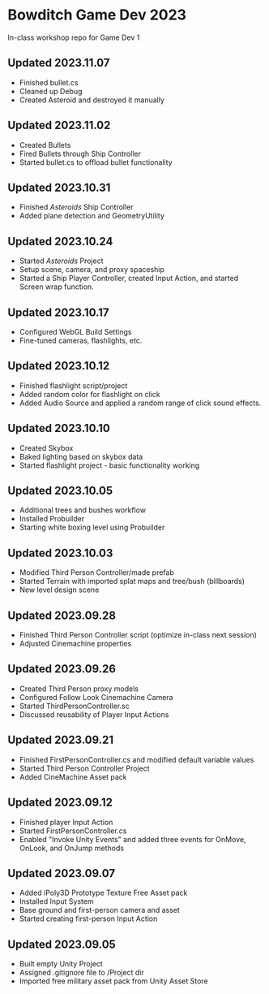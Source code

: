 # Bowditch Game Dev 2023
In-class workshop repo for Game Dev 1

Updated 2023.11.07
---
  * Finished bullet.cs
  * Cleaned up Debug
  * Created Asteroid and destroyed it manually
  
Updated 2023.11.02
---
  * Created Bullets
  * Fired Bullets through Ship Controller
  * Started bullet.cs to offload bullet functionality

Updated 2023.10.31
---
  * Finished _Asteroids_ Ship Controller
  * Added plane detection and GeometryUtility

Updated 2023.10.24
---
  * Started _Asteroids_ Project
  * Setup scene, camera, and proxy spaceship
  * Started a Ship Player Controller, created Input Action, and started Screen wrap function.

Updated 2023.10.17
---
  * Configured WebGL Build Settings
  * Fine-tuned cameras, flashlights, etc.

Updated 2023.10.12
---
  * Finished flashlight script/project
  * Added random color for flashlight on click
  * Added Audio Source and applied a random range of click sound effects.

Updated 2023.10.10
---
  * Created Skybox
  * Baked lighting based on skybox data
  * Started flashlight project - basic functionality working

Updated 2023.10.05
---
  * Additional trees and bushes workflow
  * Installed Probuilder
  * Starting white boxing level using Probuilder

Updated 2023.10.03
---
  * Modified Third Person Controller/made prefab
  * Started Terrain with imported splat maps and tree/bush (billboards)
  * New level design scene

Updated 2023.09.28
---
  * Finished Third Person Controller script (optimize in-class next session)
  * Adjusted Cinemachine properties

Updated 2023.09.26
---
  * Created Third Person proxy models
  * Configured Follow Look Cinemachine Camera
  * Started ThirdPersonController.sc
  * Discussed reusability of Player Input Actions

Updated 2023.09.21
---
  * Finished FirstPersonController.cs and modified default variable values
  * Started Third Person Controller Project
  * Added CineMachine Asset pack
    
Updated 2023.09.12
--- 
  * Finished player Input Action
  * Started FirstPersonController.cs
  * Enabled "Invoke Unity Events" and added three events for OnMove, OnLook, and OnJump methods 

Updated 2023.09.07
---
  * Added iPoly3D Prototype Texture Free Asset pack
  * Installed Input System
  * Base ground and first-person camera and asset
  * Started creating first-person Input Action

Updated 2023.09.05
---
  * Built empty Unity Project
  * Assigned .gitignore file to /Project dir
  * Imported free military asset pack from Unity Asset Store
